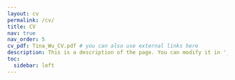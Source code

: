 ```yaml
---
layout: cv
permalink: /cv/
title: CV
nav: true
nav_order: 5
cv_pdf: Tina_Wu_CV.pdf # you can also use external links here
description: This is a description of the page. You can modify it in '_pages/cv.md'. You can also change or remove the top pdf download button.
toc:
  sidebar: left
---
```

